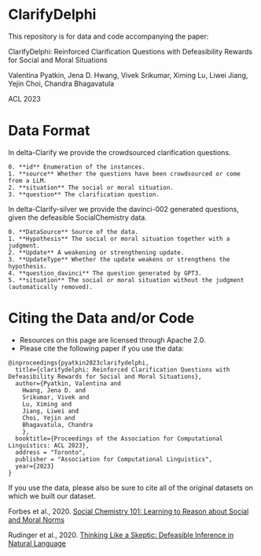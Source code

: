 # ClarifyDelphi
This repository is for data and code accompanying the paper:

ClarifyDelphi: Reinforced Clarification Questions with Defeasibility Rewards for Social and Moral Situations

Valentina Pyatkin, Jena D. Hwang, Vivek Srikumar, Ximing Lu, Liwei Jiang, Yejin Choi, Chandra Bhagavatula

ACL 2023

# Data Format
In delta-Clarify we provide the crowdsourced clarification questions.

    0. **id** Enumeration of the instances.
    1. **source** Whether the questions have been crowdsourced or come from a LLM.
    2. **situation** The social or moral situation.
    3. **question** The clarification question.

In delta-Clarify-silver we provide the davinci-002 generated questions, given the defeasible SocialChemistry data.

    0. **DataSource** Source of the data.
    1. **Hypothesis** The social or moral situation together with a judgment.
    2. **Update** A weakening or strengthening update.
    3. **UpdateType** Whether the update weakens or strengthens the hypothesis.
    4. **question_davinci** The question generated by GPT3.
    5. **situation** The social or moral situation without the judgment (automatically removed).


# Citing the Data and/or Code
- Resources on this page are licensed through Apache 2.0.
- Please cite the following paper if you use the data: 
```
@inproceedings{pyatkin2023clarifydelphi,
  title={clarifydelphi: Reinforced Clarification Questions with Defeasibility Rewards for Social and Moral Situations},
  author={Pyatkin, Valentina and 
    Hwang, Jena D. and
    Srikumar, Vivek and
    Lu, Ximing and
    Jiang, Liwei and
    Choi, Yejin and
    Bhagavatula, Chandra
    },
  booktitle={Proceedings of the Association for Computational Linguistics: ACL 2023},
  address = "Toronto",
  publisher = "Association for Computational Linguistics",
  year={2023}
}
```

If you use the data, please also be sure to cite all of the original datasets on which we built our dataset.

Forbes et al., 2020. [Social Chemistry 101: Learning to Reason about Social and Moral Norms](https://aclanthology.org/2020.emnlp-main.48/)

Rudinger et al., 2020. [Thinking Like a Skeptic: Defeasible Inference in Natural Language](https://aclanthology.org/2020.findings-emnlp.418/)

